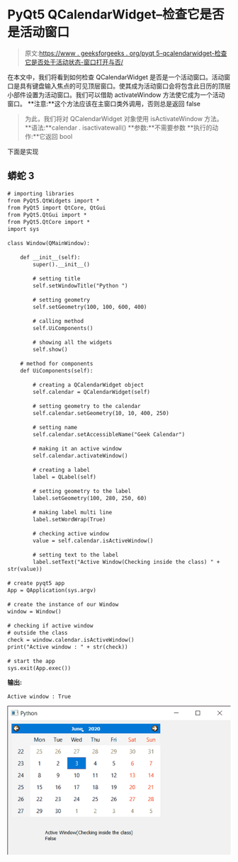 # PyQt5 QCalendarWidget–检查它是否是活动窗口

> 原文:[https://www . geeksforgeeks . org/pyqt 5-qcalendarwidget-检查它是否处于活动状态-窗口打开与否/](https://www.geeksforgeeks.org/pyqt5-qcalendarwidget-checking-if-it-is-active-window-or-not/)

在本文中，我们将看到如何检查 QCalendarWidget 是否是一个活动窗口。活动窗口是具有键盘输入焦点的可见顶层窗口。使其成为活动窗口会将包含此日历的顶层小部件设置为活动窗口。我们可以借助 activateWindow 方法使它成为一个活动窗口。
**注意:**这个方法应该在主窗口类外调用，否则总是返回 false

> 为此，我们将对 QCalendarWidget 对象使用 isActivateWindow 方法。
> **语法:**calendar . isactivatewall()
> **参数:**不需要参数
> **执行的动作:**它返回 bool

下面是实现

## 蟒蛇 3

```
# importing libraries
from PyQt5.QtWidgets import *
from PyQt5 import QtCore, QtGui
from PyQt5.QtGui import *
from PyQt5.QtCore import *
import sys

class Window(QMainWindow):

    def __init__(self):
        super().__init__()

        # setting title
        self.setWindowTitle("Python ")

        # setting geometry
        self.setGeometry(100, 100, 600, 400)

        # calling method
        self.UiComponents()

        # showing all the widgets
        self.show()

    # method for components
    def UiComponents(self):

        # creating a QCalendarWidget object
        self.calendar = QCalendarWidget(self)

        # setting geometry to the calendar
        self.calendar.setGeometry(10, 10, 400, 250)

        # setting name
        self.calendar.setAccessibleName("Geek Calendar")

        # making it an active window
        self.calendar.activateWindow()

        # creating a label
        label = QLabel(self)

        # setting geometry to the label
        label.setGeometry(100, 280, 250, 60)

        # making label multi line
        label.setWordWrap(True)

        # checking active window
        value = self.calendar.isActiveWindow()

        # setting text to the label
        label.setText("Active Window(Checking inside the class) " + str(value))

# create pyqt5 app
App = QApplication(sys.argv)

# create the instance of our Window
window = Window()

# checking if active window
# outside the class
check = window.calendar.isActiveWindow()
print("Active window : " + str(check))

# start the app
sys.exit(App.exec())
```

**输出:**

```
Active window : True
```

![](img/aec1da49bed0c5b5454c2c354b86fbbe.png)